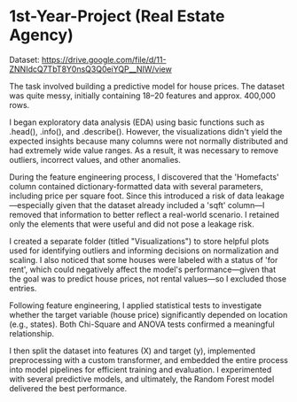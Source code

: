 # 1st-Year-Project (Real Estate Agency)
Dataset: https://drive.google.com/file/d/11-ZNNIdcQ7TbT8Y0nsQ3Q0eiYQP__NIW/view


The task involved building a predictive model for house prices. The dataset was quite messy, initially containing 18–20 features and approx. 400,000 rows.

I began exploratory data analysis (EDA) using basic functions such as .head(), .info(), and .describe(). However, the visualizations didn't yield the expected insights because many columns were not normally distributed and had extremely wide value ranges. As a result, it was necessary to remove outliers, incorrect values, and other anomalies.

During the feature engineering process, I discovered that the 'Homefacts' column contained dictionary-formatted data with several parameters, including price per square foot. Since this introduced a risk of data leakage—especially given that the dataset already included a 'sqft' column—I removed that information to better reflect a real-world scenario. I retained only the elements that were useful and did not pose a leakage risk.

I created a separate folder (titled "Visualizations") to store helpful plots used for identifying outliers and informing decisions on normalization and scaling. I also noticed that some houses were labeled with a status of 'for rent', which could negatively affect the model's performance—given that the goal was to predict house prices, not rental values—so I excluded those entries.

Following feature engineering, I applied statistical tests to investigate whether the target variable (house price) significantly depended on location (e.g., states). Both Chi-Square and ANOVA tests confirmed a meaningful relationship.

I then split the dataset into features (X) and target (y), implemented preprocessing with a custom transformer, and embedded the entire process into model pipelines for efficient training and evaluation. I experimented with several predictive models, and ultimately, the Random Forest model delivered the best performance.

 
